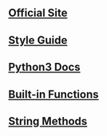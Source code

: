 ## [Official Site](https://www.python.org/)

## [Style Guide](https://peps.python.org/pep-0008/)

## [Python3 Docs](https://docs.python.org/3/)

## [Built-in Functions](https://docs.python.org/3/library/functions.html)

## [String Methods](https://docs.python.org/3/library/stdtypes.html#string-methods)